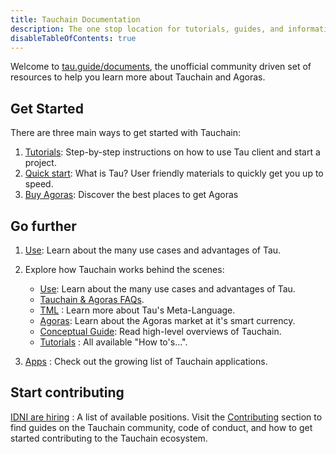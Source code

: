 ```yaml
---
title: Tauchain Documentation
description: The one stop location for tutorials, guides, and information about Tauchain and Agoras
disableTableOfContents: true
---
```


Welcome to [tau.guide/documents](tau.guide/documents), the unofficial community driven set of resources to help you learn more about 
Tauchain and Agoras.

## Get Started

There are three main ways to get started with Tauchain:

1. [Tutorials](/docs/tutorial/): Step-by-step instructions on how to use Tau client and start a project.
2. [Quick start](/docs/quick-start.md): What is Tau? User friendly materials to quickly get you up to speed.  
3. [Buy Agoras](/docs/quick-start.md): Discover the best places to get Agoras

## Go further

1. [Use](/docs/): Learn about the many use cases and advantages of Tau.

2. Explore how Tauchain works behind the scenes:

   - [Use](/docs/): Learn about the many use cases and advantages of Tau.
   - [Tauchain & Agoras FAQs](/docs/FAQ/).
   - [TML](/docs/what-is-tml.md/) : Learn more about Tau's Meta-Language.
   - [Agoras](/docs/what-is-agoras.md/): Learn about the Agoras market at it's smart currency.
   - [Conceptual Guide](/docs/tau-conceptual-guide.md/): Read high-level overviews of Tauchain.
   - [Tutorials](/docs/tutorials/) : All available "How to's...".

3. [Apps](/apps/) : Check out the growing list of Tauchain applications.

## Start contributing
[IDNI are hiring](http://www.idni.org/careers/) : A list of available positions.
Visit the [Contributing](/contributing/) section to find guides on the Tauchain community, code of conduct, and how to get started contributing to the Tauchain ecosystem.

